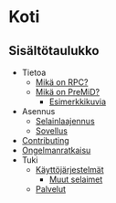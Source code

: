 # Koti

## Sisältötaulukko

* Tietoa
  * [Mikä on RPC?](about/whats-rpc.md)
  * [Mikä on PreMiD?](about/whats-premid/)
    * [Esimerkkikuvia](about/whats-premid/example-pictures.md)
* Asennus
  * [Selainlaajennus](installation/extension.md)
  * [Sovellus](installation/application.md)
* [Contributing](contributing/contributing.md)
* [Ongelmanratkaisu](troubleshooting/troubleshooting.md)
* Tuki
  * [Käyttöjärjestelmät](support/operating-systems/)
    * [Muut selaimet](support/operating-systems/additional-browsers.md)
  * [Palvelut](support/services.md)

